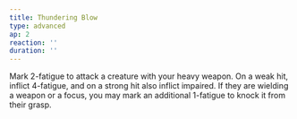 ```yaml
---
title: Thundering Blow
type: advanced
ap: 2
reaction: ''
duration: ''
---
```

Mark 2-fatigue to attack a creature with your heavy weapon. On a weak hit, inflict 4-fatigue, and on a strong hit also inflict impaired. If they are wielding a weapon or a focus, you may mark an additional 1-fatigue to knock it from their grasp.
